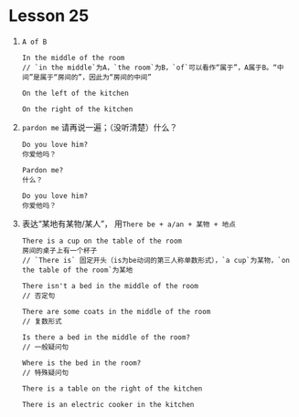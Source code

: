 # Lesson 25

1. `A of B`

   ```
   In the middle of the room
   // `in the middle`为A，`the room`为B，`of`可以看作“属于”，A属于B。“中间”是属于“房间的”，因此为“房间的中间”

   On the left of the kitchen

   On the right of the kitchen
   ```

2. `pardon me` 请再说一遍；（没听清楚）什么？

   ```
   Do you love him?
   你爱他吗？

   Pardon me?
   什么？

   Do you love him?
   你爱他吗？
   ```

3. 表达“某地有某物/某人”， 用`There be + a/an + 某物 + 地点`

   ```
   There is a cup on the table of the room
   房间的桌子上有一个杯子
   // `There is` 固定开头（is为be动词的第三人称单数形式），`a cup`为某物，`on the table of the room`为某地

   There isn't a bed in the middle of the room
   // 否定句

   There are some coats in the middle of the room
   // 复数形式

   Is there a bed in the middle of the room?
   // 一般疑问句

   Where is the bed in the room?
   // 特殊疑问句

   There is a table on the right of the kitchen

   There is an electric cooker in the kitchen
   ```
